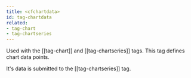 ```yaml
---
title: <cfchartdata>
id: tag-chartdata
related:
- tag-chart
- tag-chartseries
---
```


Used with the [[tag-chart]] and [[tag-chartseries]] tags. This tag defines chart data points.

It's data is submitted to the [[tag-chartseries]] tag.
